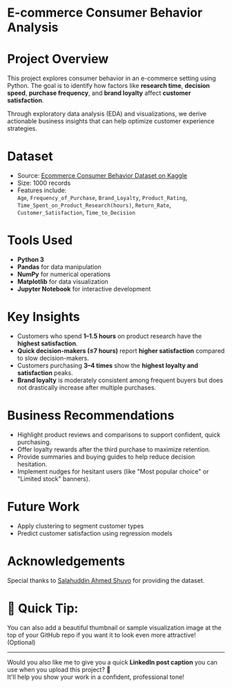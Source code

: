 # E-commerce Consumer Behavior Analysis

# Project Overview
This project explores consumer behavior in an e-commerce setting using Python. 
The goal is to identify how factors like **research time**, **decision speed**, **purchase frequency**, and **brand loyalty** affect **customer satisfaction**.

Through exploratory data analysis (EDA) and visualizations, we derive actionable business insights that can help optimize customer experience strategies.

# Dataset
- Source: [Ecommerce Consumer Behavior Dataset on Kaggle](https://www.kaggle.com/datasets/salahuddinahmedshuvo/ecommerce-consumer-behavior-analysis-data)
- Size: 1000 records
- Features include:  
  `Age`, `Frequency_of_Purchase`, `Brand_Loyalty`, `Product_Rating`, `Time_Spent_on_Product_Research(hours)`, `Return_Rate`, `Customer_Satisfaction`, `Time_to_Decision`

# Tools Used
- **Python 3**
- **Pandas** for data manipulation
- **NumPy** for numerical operations
- **Matplotlib** for data visualization
- **Jupyter Notebook** for interactive development

# Key Insights
- Customers who spend **1–1.5 hours** on product research have the **highest satisfaction**.
- **Quick decision-makers (≤7 hours)** report **higher satisfaction** compared to slow decision-makers.
- Customers purchasing **3–4 times** show the **highest loyalty and satisfaction** peaks.
- **Brand loyalty** is moderately consistent among frequent buyers but does not drastically increase after multiple purchases.

# Business Recommendations
- Highlight product reviews and comparisons to support confident, quick purchasing.
- Offer loyalty rewards after the third purchase to maximize retention.
- Provide summaries and buying guides to help reduce decision hesitation.
- Implement nudges for hesitant users (like "Most popular choice" or "Limited stock" banners).

# Future Work
- Apply clustering to segment customer types
- Predict customer satisfaction using regression models

# Acknowledgements
Special thanks to [Salahuddin Ahmed Shuvo](https://www.kaggle.com/salahuddinahmedshuvo) for providing the dataset.


# 🎯 Quick Tip:
You can also add a beautiful thumbnail or sample visualization image at the top of your GitHub repo if you want it to look even more attractive! (Optional)

---

Would you also like me to give you a quick **LinkedIn post caption** you can use when you upload this project? 🌟  
It'll help you show your work in a confident, professional tone!

